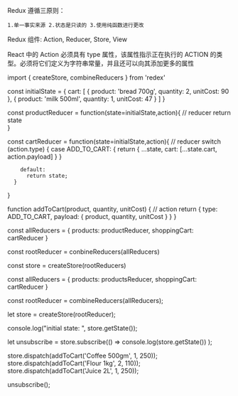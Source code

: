 

 Redux 遵循三原则：
 
	1.单一事实来源 2.状态是只读的 3.使用纯函数进行更改

  Redux 组件: Action, Reducer, Store, View
  
  React 中的 Action 必须具有 type 属性，该属性指示正在执行的 ACTION 的类型。必须将它们定义为字符串常量，并且还可以向其添加更多的属性
    
	 
	 
	 
	 
import { createStore, combineReducers } from 'redex'

const initialState = {
	cart: [
    {
      product: 'bread 700g',
      quantity: 2,
      unitCost: 90
    },
    {
      product: 'milk 500ml',
      quantity: 1,
      unitCost: 47
    }
  ]
}

const productReducer = function(state=initialState,action){        // reducer
	return state	
}

const cartReducer = function(state=initialState,action){          // reducer
	 switch (action.type) {
		case ADD_TO_CART: {
		  return {
			...state,
			cart: [...state.cart, action.payload]
		  }
		}

		default:
		  return state;
	  }
}

function addToCart(product, quantity, unitCost) {           // action
  return {
    type: ADD_TO_CART,
    payload: {
      product,
      quantity,
      unitCost
    }
  }
}


const allReducers = {
	products: productReducer,
	shoppingCart: cartReducer
}

const rootReducer = conbineReducers(allReducers)

const store = createStore(rootReducers)
	 



const allReducers = {
  products: productsReducer,
  shoppingCart: cartReducer
}

const rootReducer = combineReducers(allReducers);

let store = createStore(rootReducer);

console.log("initial state: ", store.getState());

let unsubscribe = store.subscribe(() =>
  console.log(store.getState())
);

store.dispatch(addToCart('Coffee 500gm', 1, 250));
store.dispatch(addToCart('Flour 1kg', 2, 110));
store.dispatch(addToCart('Juice 2L', 1, 250));

unsubscribe(); 
	 
	 
	 
	 
	 
	 
	 
	 
	 
	 
	 
	 
	 
	 
	 
	 
	 
	 
	 
	 
	 
	 
	 
	 
	 
	 
	 
	 
	 
	 
	 
	 
	 
	 
	 
	 
	 
	 
	 
	 
	 
	 
	 
	 
	 
	 
	 
	 
	 
	 
	 
	 
	 
	 
	 
	 
	 
	 
	 
	 
	 
	 
	 
	 
	 
	 
	 
	 
	 
	 
	 
	 
	 
	 
	 
	 
	 
	 
	 
	 
	 
	 
	 
	 
	 
	 
	 
	 
	 
	 
	 
	 
	 
	 
	 
	 
	 
	 
	 
	 
	 
	 
	 
	 
	 
	 
	 
	 
	 
	 
	 
	 
	 
	 
	 
	 
	 
	 
	 
	 
	 
	 
	 
	 
	 
	 
	 
	 
	 
	 
	 
	 
	 
	 
	 
	 
	 
	 
	 
	 
	 
	 
	 
	 
	 
	 
	 
	 
	 
	 
	 
	 
	 
	 
	 
	 
	 
	 
	 
	 
	 
	 
	 
	 
	 
	 
	 
	 
	 
	 
	 
	 
	 
	 
	 
	 
	 
	 
	 
	 
	 
	 
	 
	 
	 
	 
	 
	 
	 
	 
	 
	 
	 
	 
	 
	 
	 
	 
	 
	 
	 
	 
	 
	 
	 
	 
	 
	 
	 
	 
	 
	 
	 
	 
	 
	 
	 
	 
	 
	 
	 
	 
	 
	 
	 
	 
	 
	 
	 
	 
	 
	 
	 
	 
	 
	 
	 
	 
	 
	 
	 
	 
	 
	 
	 
	 
	 
	 
	 
	 
	 
	 
	 
	 
	 
	 
	 
	 
	 
	 
	 
	 
	 
	 
	 
	 
	 
	 
	 
	 
	 
	 
	 
	 
	 
	 
	 
	 
	 
	 
	 
	 
	 
	 
	 
	 
	 
	 
	 
	 
	 
	 
	 
	 
	 
	 
	 
	 
	 
	 
	 
	 
	 
	 
	 
	 
	 
	 
	 
	 
	 
	 
	 
	 
	 
	 
	 
	 
	 
	 
	 
	 
	 
	 
	 
	 
	 
	 
	 
	 
	 
	 
	 
	 
	 
	 
	 
	 
	 
	 
	 
	 
	 
	 
	 
	 
	 
	 
	 
	 
	 
	 
	 
	 
	 
	 
	 
	 
	 
	 
	 
	 
	 
	 
	 
	 
	 
	 
	 
	 
	 
	 
	 
	 
	 
	 
	 
	 
	 
	 
	 
	 
	 
	 
	 
	 
	 
	 
	 
	 
	 
	 
	 
	 
	 
	 
	 
	 
	 
	 
	 
	 
	 
	 
	 
	 
	 
	 
	 
	 
	 
	 
	 
	 
	 
	 
	 
	 
	 
	 
	 
	 
	 
	 
	 
	 
	 
	 
	 
	 
	 
	 
	 
	 
	 
	 
	 
	 
	 
	 
	 
	 
	 
	 
	 
	 
	 
	 
	 
	 
	 
	 
	 
	 
	 
	 
	 
	 
	 
	 
	 
	 
	 
	 
	 
	 
	 
	 
	 
	 
	 
	 
	 
	 
	 
	 
	 
	 
	 
	 
	 
	 
	 
	 
	 
	 
	 
	 
	 
	 
	 
	 
	 
	 
	 
	 
	 
	 
	 
	 
	 
	 
	 
	 
	 
	 
	 
	 
	 
	 
	 
	 
	 
	 
	 
	 
	 
	 
	 
	 
	 
	 
	 
	 
	 
	 
	 
	 
	 
	 
	 
	 
	 
	 
	 
	 
	 
	 
	 
	 
	 
	 
	 
	 
	 
	 
	 
	 
	 
	 
	 
	 
	 
	 
	 
	 
	 
	 
	 
	 
	 
	 
	 
	 
	 
	 
	 
	 
	 
	 
	 
	 
	 
	 
	 
	 
	 
	 
	 
	 
	 
	 
	 
	 
	 
	 
	 
	 
	 
	 
	 
	 
	 
	 
	 
	 
	 
	 
	 
	 
	 
	 
	 
	 
	 
	 
	 
	 
	 
	 
	 
	 
	 
	 
	 
	 
	 
	 
	 
	 
	 
	 
	 
	 
	 
	 
	 
	 
	 
	 
	 
	 
	 
	 
	 
	 
	 
	 
	 
	 
	 
	 
	 
	 
	 
	 
	 
	 
	 
	 
	 
	 
	 
	 
	 
	 
	 
	 
	 
	 
	 
	 
	 
	 
	 
	 
	 
	 
	 
	 
	 
	 
	 
	 
	 
	 
	 
	 
	 
	 
	 
	 
	 
	 
	 
	 
	 
	 
	 
	 
	 
	 
	 
	 
	 
	 
	 
	 
	 
	 
	 
	 
	 
	 
	 
	 
	 
	 
	 
	 
	 
	 
	 
	 
	 
	 
	 
	 
	 
	 
	 
	 
	 
	 
	 
	 
	 
	 
	 
	 
	 
	 
	 
	 
	 
	 
	 
	 
	 
	 
	 
	 
	 
	 
	 
	 
	 
	 
	 
	 
	 
	 
	 
	 
	 
	 
	 
	 
	 
	 
	 
	 
	 
	 
	 
	 
	 
	 
	 
	 
	 
	 
	 
	 
	 
	 
	 
	 
	 
	 
	 
	 
	 
	 
	 
	 
	 
	 
	 
	 
	 
	 
	 
	 
	 
	 
	 
	 
	 
	 
	 
	 
	 
	 
	 
	 
	 
	 
	 
	 
	 
	 
	 
	 
	 
	 
	 
	 
	 
	 
	 
	 
	 
	 
	 
	 
	 
	 
	 
	 
	 
	 
	 
	 
	 
	 
	 
	 
	 
	 
	 
	 
	 
	 
	 
	 
	 
	 
	 
	 
	 
	 
	 
	 
	 
	 
	 
	 
	 
	 
	 
	 
	 
	 
	 
	 
	 
	 
	 
	 
	 
	 
	 
	 
	 
	 
	 
	 
	 
	 
	 
	 
	 
	 
	 
	 
	 
	 
	 
	 
	 
	 
	 
	 
	 
	 
	 
	 
	 
	 
	 
	 
	 
	 
	 
	 
	 
	 
	 
	 
	 
	 
	 
	 
	 
	 
	 
	 
	 
	 
	 
	 
	 
	 
	 
	 
	 
	 
	 
	 
	 
	 
	 
	 
	 
	 
	 
	 
	 
	 
	 
	 
	 
	 
	 
	 
	 
	 
	 
	 
	 
	 
	 
	 
	 
	 
	 
	 
	 
	 
	 
	 
	 
	 
	 
	 
	 
	 
	 
	 
	 
	 
	 
	 
	 
	 
	 
	 
	 
	 
	 
	 
	 
	 
	 
	 
	 
	 
	 
	 
	 
	 
	 
	 
	 
	 
	 
	 
	 
	 
	 
	 
	 
	 
	 
	 
	 
	 
	 
	 
	 
	 
	 
	 
	 
	 
	 
	 
	 
	 
	 
	 
	 
	 
	 
	 
	 
	 
	 
	 
	 
	 
	 
	 
	 
	 
	 
	 
	 
	 
	 
	 
	 
	 
	 
	 
	 
	 
	 
	 
	 
	 
	 
	 
	 
	 
	 
	 
	 
	 
	 
	 
	 
	 
	 
	 
	 
	 
	 
	 
	 
	 
	 
	 
	 
	 
	 
	 
	 
	 
	 
	 
	 
	 
	 
	 
	 
	 
	 
	 
	 
	 
	 
	 
	 
	 
	 
	 
	 
	 
	 
	 
	 
	 
	 
	 
	 
	 
	 
	 
	 
	 
	 
	 
	 
	 
	 
	 
	 
	 
	 
	 
	 
	 
	 
	 
	 
	 
	 
	 
	 
	 
	 
	 
	 
	 
	 
	 
	 
	 
	 
	 
	 
	 
	 
	 
	 
	 
	 
	 
	 
	 
	 
	 
	 
	 
	 
	 
	 
	 
	 
	 
	 
	 
	 
	 
	 
	 
	 
	 
	 
	 
	 
	 
	 
	 
	 
	 
	 
	 
	 
	 
	 
	 
	 
	 
	 
	 
	 
	 
	 
	 
	 
	 
	 
	 
	 
	 
	 
	 
	 
	 
	 
	 
	 
	 
	 
	 
	 
	 
	 
	 
	 
	 
	 
	 
	 
	 
	 
	 
	 
	 
	 
	 
	 
	 
	 
	 
	 
	 
	 
	 
	 
	 
	 
	 
	 
	 
	 
	 
	 
	 
	 
	 
	 
	 
	 
	 
	 
	 
	 
	 
	 
	 
	 
	 
	 
	 
	 
	 
	 
	 
	 
	 
	 
	 
	 
	 
	 
	 
	 
	 
	 
	 
	 
	 
	 
	 
	 
	 
	 
	 
	 
	 
	 
	 
	 
	 
	 
	 
	 
	 
	 
	 
	 
	 
	 
	 
	 
	 
	 
	 
	 
	 
	 
	 
	 
	 
	 
	 
	 
	 
	 
	 
	 
	 
	 
	 
	 
	 
	 
	 
	 
	 
	 
	 
	 
	 
	 
	 
	 
	 
	 
	 
	 
	 
	 
	 
	 
	 
	 
	 
	 
	 
	 
	 
	 
	 
	 
	 
	 
	 
	 
	 
	 
	 
	 
	 
	 
	 
	 
	 
	 
	 
	 
	 
	 
	 
	 
	 
	 
	 
	 
	 
	 
	 
	 
	 
	 
	 
	 
	 
	 
	 
	 
	 
	 
	 
	 
	 
	 
	 
	 
	 
	 
	 
	 
	 
	 
	 
	 
	 
	 
	 
	 
	 
	 
	 
	 
	 
	 
	 
	 
	 
	 
	 
	 
	 
	 
	 
	 
	 
	 
	 
	 
	 
	 
	 
	 
	 
	 
	 
	 
	 
	 
	 
	 
	 
	 
	 
	 
	 
	 
	 
	 
	 
	 
	 
	 
	 
	 
	 
	 
	 
	 
	 
	 
	 
	 
	 
	 
	 
	 
	 
	 
	 
	 
	 
	 
	 
	 
	 
	 
	 
	 
	 
	 
	 
	 
	 
	 
	 
	 
	 
	 
	 
	 
	 
	 
	 
	 
	 
	 
	 
	 
	 
	 
	 
	 
	 
	 
	 
	 
	 
	 
	 
	 
	 
	 
	 
	 
	 
	 
	 
	 
	 
	 
	 
	 
	 
	 
	 
	 
	 
	 
	 
	 
	 
	 
	 
	 
	 
	 
	 
	 
	 
	 
	 
	 
	 
	 
	 
	 
	 
	 
	 
	 
	 
	 
	 
	 
	 
	 
	 
	 
	 
	 
	 
	 
	 
	 
	 
	 
	 
	 
	 
	 
	 
	 
	 
	 
	 
	 
	 
	 
	 
	 
	 
	 
	 
	 
	 
	 
	 
	 
	 
	 
	 
	 
	 
	 
	 
	 
	 
	 
	 
	 
	 
	 
	 
	 
	 
	 
	 
	 
	 
	 
	 
	 
	 
	 
	 
	 
	 
	 
	 
	 
	 
	 
	 
	 
	 
	 
	 
	 
	 
	 
	 
	 
	 
	 
	 
	 
	 
	 
	 
	 
	 
	 
	 
	 
	 
	 
	 
	 
	 
	 
	 
	 
	 
	 
	 
	 
	 
	 
	 
	 
	 
	 
	 
	 
	 
	 
	 
	 
	 
	 
	 
	 
	 
	 
	 
	 
	 
	 
	 
	 
	 
	 
	 
	 
	 
	 
	 
	 
	 
	 
	 
	 
	 
	 
	 
	 
	 
	 
	 
	 
	 
	 
	 
	 
	 
	 
	 
	 
	 
	 
	 
	 
	 
	 
	 
	 
	 
	 
	 
	 
	 
	 
	 
	 
	 
	 
	 
	 
	 
	 
	 
	 
	 
	 
	 
	 
	 
	 
	 
	 
	 
	 
	 
	 
	 
	 
	 
	 
	 
	 
	 
	 
	 
	 
	 
	 
	 
	 
	 
	 
	 
	 
	 
	 
	 
	 
	 
	 
	 
	 
	 
	 
	 
	 
	 
	 
	 
	 
	 
	 
	 
	 
	 
	 
	 
	 
	 
	 
	 
	 
	 
	 
	 
	 
	 
	 
	 
	 
	 
	 
	 
	 
	 
	 
	 
	 
	 
	 
	 
	 
	 
	 
	 
	 
	 
	 
	 
	 
	 
	 
	 
	 
	 
	 
	 
	 
	 
	 
	 
	 
	 
	 
	 
	 
	 
	 
	 
	 
	 
	 
	 
	 
	 
	 
	 
	 
	 
	 
	 
	 
	 
	 
	 
	 
	 
	 
	 
	 
	 
	 
	 
	 
	 
	 
	 
	 
	 
	 
	 
	 
	 
	 
	 
	 
	 
	 
	 
	 
	 
	 
	 
	 
	 
	 
	 
	 
	 
	 
	 
	 
	 
	 
	 
	 
	 
	 
	 
	 
	 
	 
	 
	 
	 
	 
	 
	 
	 
	 
	 
	 
	 
	 
	 
	 
	 
	 
	 
	 
	 
	 
	 
	 
	 
	 
	 
	 
	 
	 
	 
	 
	 
	 
	 
	 
	 
	 
	 
	 
	 
	 
	 
	 
	 
	 
	 
	 
	 
	 
	 
	 
	 
	 
	 
	 
	 
	 
	 
	 
	 
	 
	 
	 
	 
	 
	 
	 
	 
	 
	 
	 
	 
	 
	 
	 
	 
	 
	 
	 
	 
	 
	 
	 
	 
	 
	 
	 
	 
	 
	 
	 
	 
	 
	 
	 
	 
	 
	 
	 
	 
	 
	 
	 
	 
	 
	 
	 
	 
	 
	 
	 
	 
	 
	 
	 
	 
	 
	 
	 
	 
	 
	 
	 
	 
	 
	 
	 
	 
	 
	 
	 
	 
	 
	 
	 
	 
	 
	 
	 
	 
	 
	 
	 
	 
	 
	 
	 
	 
	 
	 
	 
	 
	 
	 
	 
	 
	 
	 
	 
	 
	 
	 
	 
	 
	 
	 
	 
	 
	 
	 
	 
	 
	 
	 
	 
	 
	 
	 
	 
	 
	 
	 
	 
	 
	 
	 
	 
	 
	 
	 
	 
	 
	 
	 
	 
	 
	 
	 
	 
	 
	 
	 
	 
	 
	 
	 
	 
	 
	 
	 
	 
	 
	 
	 
	 
	 
	 
	 
	 
	 
	 
	 
	 
	 
	 
	 
	 
	 
	 
	 
	 
	 
	 
	 
	 
	 
	 
	 
	 
	 
	 
	 
	 
	 
	 
	 
	 
	 
	 
	 
	 
	 
	 
	 
	 
	 
	 
	 
	 
	 
	 
	 
	 
	 
	 
	 
	 
	 
	 
	 
	 
	 
	 
	 
	 
	 
	 
	 
	 
	 
	 
	 
	 
	 
	 
	 
	 
	 
	 
	 
	 
	 
	 
	 
	 
	 
	 
	 
	 
	 
	 
	 
	 
	 
	 
	 
	 
	 
	 
	 
	 
	 
	 
	 
	 
	 
	 
	 
	 
	 
	 
	 
	 
	 
	 
	 
	 
	 
	 
	 
	 
	 
	 
	 
	 
	 
	 
	 
	 
	 
	 
	 
	 
	 
	 
	 
	 
	 
	 
	 
	 
	 
	 
	 
	 
	 
	 
	 
	 
	 
	 
	 
	 
	 
	 
	 
	 
	 
	 
	 
	 
	 
	 
	 
	 
	 
	 
	 
	 
	 
	 
	 
	 
	 
	 
	 
	 
	 
	 
	 
	 
	 
	 
	 
	 
	 
	 
	 
	 
	 
	 
	 
	 
	 
	 
	 
	 
	 
	 
	 
	 
	 
	 
	 
	 
	 
	 
	 
	 
	 
	 
	 
	 
	 
	 
	 
	 
	 
	 
	 
	 
	 
	 
	 
	 
	 
	 
	 
	 
	 
	 
	 
	 
	 
	 
	 
	 
	 
	 
	 
	 
	 
	 
	 
	 
	 
	 
	 
	 
	 
	 
	 
	 
	 
	 
	 
	 
	 
	 
	 
	 
	 
	 
	 
	 
	 
	 
	 
	 
	 
	 
	 
	 
	 
	 
	 
	 
	 
	 
	 
	 
	 
	 
	 
	 
	 
	 
	 
	 
	 
	 
	 
	 
	 
	 
	 
	 
	 
	 
	 
	 
	 
	 
	 
	 
	 
	 
	 
	 
	 
	 
	 
	 
	 
	 
	 
	 
	 
	 
	 
	 
	 
	 
	 
	 
	 
	 
	 
	 
	 
	 
	 
	 
	 
	 
	 
	 
	 
	 
	 
	 
	 
	 
	 
	 
	 
	 
	 
	 
	 
	 
	 
	 
	 
	 
	 
	 
	 
	 
	 
	 
	 
	 
	 
	 
	 
	 